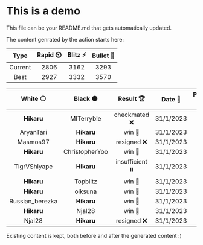 # This is a demo

This file can be your README.md that gets automatically updated.

The content genrated by the action starts here:

<!--START_SECTION:chessStats-->
<!-- Automatically generated with https://github.com/Balastrong/chess-stats-action -->

| Type | Rapid ⏲️ | Blitz ⚡ | Bullet 🔫 |
|:---:|:---:|:---:|:---:|
| Current | 2806 | 3162 | 3293 |
| Best | 2927 | 3332 | 3570 |

| White ⚪ | Black ⚫ | Result 🏆 | Date 📅 | Position 🗺️ | Type 🕕 |
|:---:|:---:|:---:|:---:|:---:|:---:|
| **Hikaru** | MITerryble | checkmated ❌ | 31/1/2023 | <a href="http://www.ee.unb.ca/cgi-bin/tervo/fen.pl?select=8/2kP4/3N4/5B2/3b1p2/6qK/r7/8 w - -">Link</a> | Blitz |
| AryanTari | **Hikaru** | win 🥇 | 31/1/2023 | <a href="http://www.ee.unb.ca/cgi-bin/tervo/fen.pl?select=4Rb1r/p1k3pp/4p3/3bP3/q2p4/3P4/3Q1BPP/2N3K1 w - -">Link</a> | Blitz |
| Masmos97 | **Hikaru** | resigned ❌ | 31/1/2023 | <a href="http://www.ee.unb.ca/cgi-bin/tervo/fen.pl?select=1k6/8/5pBP/p7/Pp5R/5P1K/1P4P1/4rn2 b - -">Link</a> | Blitz |
| **Hikaru** | ChristopherYoo | win 🥇 | 31/1/2023 | <a href="http://www.ee.unb.ca/cgi-bin/tervo/fen.pl?select=6k1/p3bppp/4p3/8/1pBPn3/q3B3/P4PPP/R4QK1 b - -">Link</a> | Blitz |
| TigrVShlyape | **Hikaru** | insufficient ⏸️ | 31/1/2023 | <a href="http://www.ee.unb.ca/cgi-bin/tervo/fen.pl?select=8/8/7k/3KN3/8/8/8/8 w - -">Link</a> | Blitz |
| **Hikaru** | Topblitz | win 🥇 | 31/1/2023 | <a href="http://www.ee.unb.ca/cgi-bin/tervo/fen.pl?select=5k2/4rb2/3Q1pp1/p6p/8/4R2P/P4PP1/6K1 b - -">Link</a> | Blitz |
| **Hikaru** | olksuna | win 🥇 | 31/1/2023 | <a href="http://www.ee.unb.ca/cgi-bin/tervo/fen.pl?select=1Q5k/1b2q2p/1p6/pP1p4/P2Nr1p1/4P3/6PP/2R3K1 b - -">Link</a> | Blitz |
| Russian_berezka | **Hikaru** | win 🥇 | 31/1/2023 | <a href="http://www.ee.unb.ca/cgi-bin/tervo/fen.pl?select=3r4/4kp2/4p2p/6p1/1Pp5/2Nn2P1/2R2P1P/r1N3K1 w - -">Link</a> | Blitz |
| **Hikaru** | Njal28 | win 🥇 | 31/1/2023 | <a href="http://www.ee.unb.ca/cgi-bin/tervo/fen.pl?select=r1b2r2/1p3p1k/2p4p/p3pPp1/P3P1n1/1B1P4/1qPQN1KP/R6R b - -">Link</a> | Blitz |
| Njal28 | **Hikaru** | resigned ❌ | 31/1/2023 | <a href="http://www.ee.unb.ca/cgi-bin/tervo/fen.pl?select=3R4/5pk1/p1q2n1p/1p2Q1p1/1P6/P4P1P/6PK/8 b - -">Link</a> | Blitz |

<!--END_SECTION:chessStats-->

Existing content is kept, both before and after the generated content :)
